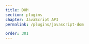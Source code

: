 ```yaml
---
title: DOM
section: plugins
chapter: JavaScript API
permalink: /plugins/javascript-dom

order: 301
---
```

